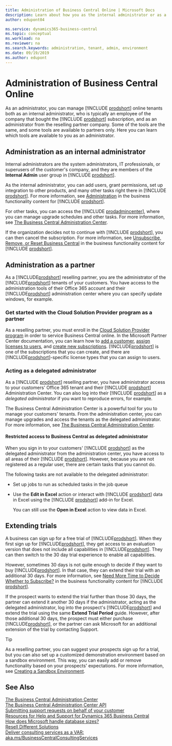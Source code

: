 ```yaml
---
title: Administration of Business Central Online | Microsoft Docs
description: Learn about how you as the internal administrator or as a reselling partner can manage online tenants of Dynamics 365 Business Central.  
author: edupont04

ms.service: dynamics365-business-central
ms.topic: conceptual
ms.workload: na
ms.reviewer: na
ms.search.keywords: administration, tenant, admin, environment
ms.date: 09/19/2019
ms.author: edupont
---
```

# Administration of Business Central Online

As an administrator, you can manage [!INCLUDE [prodshort](../developer/includes/prodshort.md)] online tenants both as an internal administrator, who is typically an employee of the company that bought the [!INCLUDE [prodshort](../developer/includes/prodshort.md)] subscription, and as 
an administrator from the reselling partner company. Some of the tools are the same, and some tools are available to partners only. Here you can learn which tools are available to you as an administrator.  

## Administration as an internal administrator

Internal administrators are the system administrators, IT professionals, or superusers of the customer's company, and they are members of the **Internal Admin** user group in [!INCLUDE [prodshort](../developer/includes/prodshort.md)].  

As the internal administrator, you can add users, grant permissions, set up integration to other products, and many other tasks right there in [!INCLUDE [prodshort](../developer/includes/prodshort.md)]. For more information, see [Administration](/dynamics365/business-central/admin-setup-and-administration) in the business functionality content for [!INCLUDE [prodshort](../developer/includes/prodshort.md)].  

For other tasks, you can access the [!INCLUDE [prodadmincenter](../developer/includes/prodadmincenter.md)], where you can manage upgrade schedules and other tasks. For more information, see [The Business Central Administration Center](tenant-admin-center.md).  

If the organization decides not to continue with [!INCLUDE [prodshort](../developer/includes/prodshort.md)], you can then cancel the subscription. For more information, see [Unsubscribe, Remove, or Reset Business Central](/dynamics365/business-central/admin-cancel) in the business functionality content for [!INCLUDE [prodshort](../developer/includes/prodshort.md)].  

## Administration as a partner

As a [!INCLUDE[prodshort](../developer/includes/prodshort.md)] reselling partner, you are the administrator of the [!INCLUDE[prodshort](../developer/includes/prodshort.md)] tenants of your customers. You have access to the administration tools of their Office 365 account and their [!INCLUDE[prodshort](../developer/includes/prodshort.md)] administration center where you can specify update windows, for example.  

### Get started with the Cloud Solution Provider program as a partner

As a reselling partner, you must enroll in the [Cloud Solution Provider program](https://partner.microsoft.com/en-US/membership/cloud-solution-provider) in order to service Business Central online. In the Microsoft Partner Center documentation, you can learn how to [add a customer](/partner-center/add-a-new-customer?toc=/dynamics365/business-central/dev-itpro/administration&bc=../breadcrumb/toc.yml), [assign licenses to users](/partner-center/assign-licenses-to-users?toc=/dynamics365/business-central/dev-itpro/administration&bc=../breadcrumb/toc.yml), and [create new subscriptions](/partner-center/create-a-new-subscription?toc=/dynamics365/business-central/dev-itpro/administration&bc=../breadcrumb/toc.yml). [!INCLUDE[prodshort](../developer/includes/prodshort.md)] is one of the subscriptions that you can create, and there are [!INCLUDE[prodshort](../developer/includes/prodshort.md)]-specific license types that you can assign to users.  

### Acting as a delegated administrator

As a [!INCLUDE [prodshort](../developer/includes/prodshort.md)] reselling partner, you have administrator access to your customers' Office 365 tenant and their [!INCLUDE [prodshort](../developer/includes/prodshort.md)] Administration Center. You can also log into their [!INCLUDE [prodshort](../developer/includes/prodshort.md)] as a *delegated administrator* if you want to reproduce errors, for example.  

The Business Central Administration Center is a powerful tool for you to manage your customers' tenants. From the administration center, you can manage upgrades and access the tenants as the delegated administrator. For more information, see [The Business Central Administration Center](tenant-admin-center.md).  

#### Restricted access to Business Central as delegated administrator

When you sign in to your customers' [!INCLUDE [prodshort](../developer/includes/prodshort.md)] as the delegated administrator from the administration center, you have access to all areas of their [!INCLUDE [prodshort](../developer/includes/prodshort.md)]. However, because you are not registered as a regular user, there are certain tasks that you cannot do.

The following tasks are not available to the delegated administrator:

- Set up jobs to run as scheduled tasks in the job queue
- Use the **Edit in Excel** action or interact with [!INCLUDE [prodshort](../developer/includes/prodshort.md)] data in Excel using the [!INCLUDE [prodshort](../developer/includes/prodshort.md)] add-in for Excel.

    You can still use the **Open in Excel** action to view data in Excel.

## Extending trials

A business can sign up for a free trial of [!INCLUDE[prodshort](../developer/includes/prodshort.md)]. When they first sign up for [!INCLUDE[prodshort](../developer/includes/prodshort.md)], they get access to an evaluation version that does not include all capabilities in [!INCLUDE[prodshort](../developer/includes/prodshort.md)]. They can then switch to the 30 day trial experience to enable all capabilities.  

However, sometimes 30 days is not quite enough to decide if they want to buy [!INCLUDE[prodshort](../developer/includes/prodshort.md)]. In that case, they can extend their trial with an additional 30 days. For more information, see [Need More Time to Decide Whether to Subscribe?](/dynamics365/business-central/admin-extend-trial) in the business functionality content for [!INCLUDE [prodshort](../developer/includes/prodshort.md)].  

If the prospect wants to extend the trial further than those 30 days, the partner can extend it another 30 days if the administrator, acting as the delegated administrator, log into the prospect's [!INCLUDE[prodshort](../developer/includes/prodshort.md)] and extend the trial using the same **Extend Trial Period** guide. However, after those additional 30 days, the prospect must either purchase [!INCLUDE[prodshort](../developer/includes/prodshort.md)], or the partner can ask Microsoft for an additional extension of the trial by contacting Support.  

> [!TIP]
> As a reselling partner, you can suggest your prospects sign up for a trial, but you can also set up a customized demonstration environment based on a sandbox environment. This way, you can easily add or remove functionality based on your prospects' expectations. For more information, see [Creating a Sandbox Environment](/dynamics365/business-central/across-how-create-sandbox-environment?toc=/dynamics365/business-central/dev-itpro/administration&bc=../breadcrumb/toc.yml).  

## See Also

[The Business Central Administration Center](tenant-admin-center.md)  
[The Business Central Administration Center API](administration-center-api.md)  
[Submitting support requests on behalf of your customer](tenant-admin-center.md#submitting-support-requests-on-behalf-of-your-customer)  
[Resources for Help and Support for Dynamics 365 Business Central](../help-and-support.md)  
[How does Microsoft handle database sizes?](../faq.md#how-does-microsoft-handle-database-sizes)  
[Resell Different Solutions](../developer/readiness/readiness-reseller.md)  
[Deliver consulting services as a VAR: aka.ms/BusinessCentralConsultingServices](https://aka.ms/BusinessCentralConsultingServices)  
